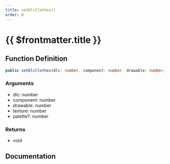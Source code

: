 ```yaml
---
title: setDlcClothes()
order: 0
---
```


# {{ $frontmatter.title }}

## Function Definition

```ts
public setDlcClothes(dlc: number, component: number, drawable: number, texture: number, palette?: number): void;
```

### Arguments

* dlc: number
* component: number
* drawable: number
* texture: number
* palette?: number

### Returns

* void

## Documentation

<!--@include: ./parts/setDlcClothes.md-->
